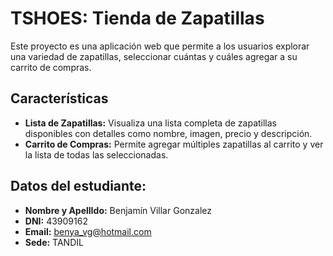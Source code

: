 # TSHOES: Tienda de Zapatillas

Este proyecto es una aplicación web que permite a los usuarios explorar una variedad de zapatillas, seleccionar cuántas y cuáles agregar a su carrito de compras.

## Características

 - **Lista de Zapatillas:** Visualiza una lista completa de zapatillas disponibles con detalles como nombre, imagen, precio y descripción.
 - **Carrito de Compras:** Permite agregar múltiples zapatillas al carrito y ver la lista de todas las seleccionadas.

## Datos del estudiante:

- **Nombre y ApellIdo:** Benjamín Villar Gonzalez
- **DNI:** 43909162
- **Email:** benya_vg@hotmail.com
- **Sede:** TANDIL
